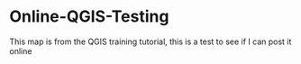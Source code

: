 # Online-QGIS-Testing
This map is from the QGIS training tutorial, this is a test to see if I can post it online

